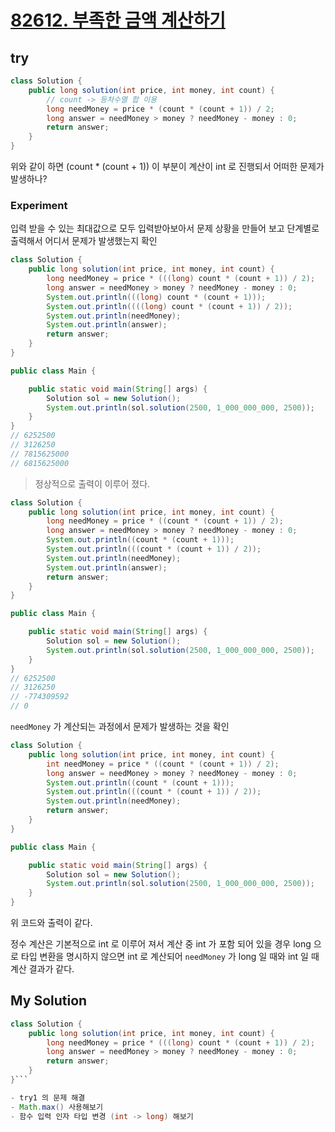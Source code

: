 # [82612. 부족한 금액 계산하기](https://programmers.co.kr/learn/courses/30/lessons/82612)

## try

```java
class Solution {
    public long solution(int price, int money, int count) {
        // count -> 등차수열 합 이용
        long needMoney = price * (count * (count + 1)) / 2;
        long answer = needMoney > money ? needMoney - money : 0;
        return answer;
    }
}
```

위와 같이 하면 (count * (count + 1)) 이 부분이 계산이 int 로 진행되서 어떠한 문제가 발생하나?

### Experiment

입력 받을 수 있는 최대값으로 모두 입력받아보아서 문제 상황을 만들어 보고 단계별로 출력해서 어디서 문제가 발생했는지 확인

```java
class Solution {
    public long solution(int price, int money, int count) {
        long needMoney = price * (((long) count * (count + 1)) / 2);
        long answer = needMoney > money ? needMoney - money : 0;
        System.out.println(((long) count * (count + 1)));
        System.out.println((((long) count * (count + 1)) / 2));
        System.out.println(needMoney);
        System.out.println(answer);
        return answer;
    }
}

public class Main {

    public static void main(String[] args) {
        Solution sol = new Solution();
        System.out.println(sol.solution(2500, 1_000_000_000, 2500));
    }
}
// 6252500
// 3126250
// 7815625000
// 6815625000
```

> 정상적으로 출력이 이루어 졌다.

```java
class Solution {
    public long solution(int price, int money, int count) {
        long needMoney = price * ((count * (count + 1)) / 2);
        long answer = needMoney > money ? needMoney - money : 0;
        System.out.println((count * (count + 1)));
        System.out.println(((count * (count + 1)) / 2));
        System.out.println(needMoney);
        System.out.println(answer);
        return answer;
    }
}

public class Main {

    public static void main(String[] args) {
        Solution sol = new Solution();
        System.out.println(sol.solution(2500, 1_000_000_000, 2500));
    }
}
// 6252500
// 3126250
// -774309592
// 0
```

`needMoney` 가 계산되는 과정에서 문제가 발생하는 것을 확인

```java
class Solution {
    public long solution(int price, int money, int count) {
        int needMoney = price * ((count * (count + 1)) / 2);
        long answer = needMoney > money ? needMoney - money : 0;
        System.out.println((count * (count + 1)));
        System.out.println(((count * (count + 1)) / 2));
        System.out.println(needMoney);
        return answer;
    }
}

public class Main {

    public static void main(String[] args) {
        Solution sol = new Solution();
        System.out.println(sol.solution(2500, 1_000_000_000, 2500));
    }
}
```

위 코드와 출력이 같다.

정수 계산은 기본적으로 int 로 이루어 져서 계산 중 int 가 포함 되어 있을 경우 long 으로 타입 변환을 명시하지 않으면 int 로 계산되어 `needMoney` 가 long 일 때와 int 일 때 계산 결과가 같다.

## My Solution

```java
class Solution {
    public long solution(int price, int money, int count) {
        long needMoney = price * (((long) count * (count + 1)) / 2);
        long answer = needMoney > money ? needMoney - money : 0;
        return answer;
    }
}```

- try1 의 문제 해결
- Math.max() 사용해보기
- 함수 입력 인자 타입 변경 (int -> long) 해보기

